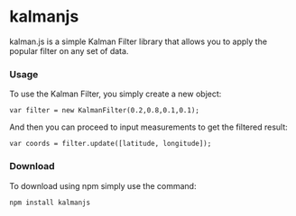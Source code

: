 kalmanjs
===========
kalman.js is a simple Kalman Filter library that allows you to apply the popular filter on any set of data.

### Usage
To use the Kalman Filter, you simply create a new object:

  	var filter = new KalmanFilter(0.2,0.8,0.1,0.1);
And then you can proceed to input measurements to get the filtered result:
	
  	var coords = filter.update([latitude, longitude]);

### Download
To download using npm simply use the command:

  	npm install kalmanjs
  	